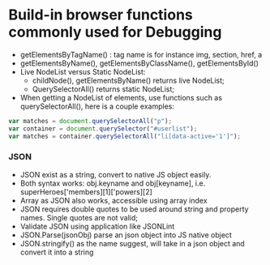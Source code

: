 # Build-in browser functions commonly used for Debugging

- getElementsByTagName() : tag name is for instance img, section, href, a
- getElementsByName(), getElementsByClassName(), getElementsById()
- Live NodeList versus Static NodeList:
  - childNode(), getElementsByName() returns live NodeList;
  - QuerySelectorAll() returns static NodeList;
- When getting a NodeList of elements, use functions such as querySelectorAll(), here is a couple examples:

```javascript
var matches = document.querySelectorAll("p");
var container = document.querySelector("#userlist");
var matches = container.querySelectorAll("li[data-active='1']");
```


### JSON
- JSON exist as a string, convert to native JS object easily.
- Both syntax works: obj.keyname and obj[keyname], i.e. superHeroes['members][1]['powers][2]
- Array as JSON also works, accessible using array index
- JSON requires double quotes to be used around string and property names. Single quotes are not valid;
- Validate JSON using application like JSONLint
- JSON.Parse(jsonObj) parse an json object into JS native object
- JSON.stringify() as the name suggest, will take in a json object and convert it into a string



